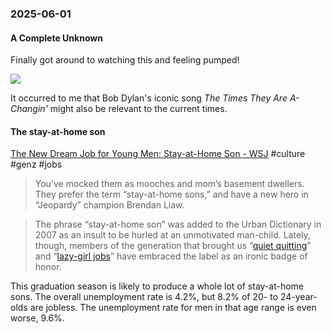 ### 2025-06-01
#### A Complete Unknown
Finally got around to watching this and feeling pumped!

![](https://www.youtube.com/watch?v=FdV-Cs5o8mc)

It occurred to me that Bob Dylan's iconic song *The Times They Are A-Changin'* might also be relevant to the current times.

#### The stay-at-home son
[The New Dream Job for Young Men: Stay-at-Home Son - WSJ](http://archive.today/jCJBo) #culture #genz #jobs 

> You’ve mocked them as mooches and mom’s basement dwellers. They prefer the term “stay-at-home sons,” and have a new hero in “Jeopardy” champion Brendan Liaw.

> The phrase “stay-at-home son” was added to the Urban Dictionary in 2007 as an insult to be hurled at an unmotivated man-child. Lately, though, members of the generation that brought us “[quiet quitting](https://archive.ph/o/jCJBo/https://www.wsj.com/articles/if-your-gen-z-co-workers-are-quiet-quitting-heres-what-that-means-11660260608)” and “[lazy-girl jobs](https://archive.ph/o/jCJBo/https://www.wsj.com/lifestyle/careers/the-career-goal-of-the-moment-is-a-lazy-girl-job-f5075c4e)” have embraced the label as an ironic badge of honor.

This graduation season is likely to produce a whole lot of stay-at-home sons. The overall unemployment rate is 4.2%, but 8.2% of 20- to 24-year-olds are jobless. The unemployment rate for men in that age range is even worse, 9.6%.

